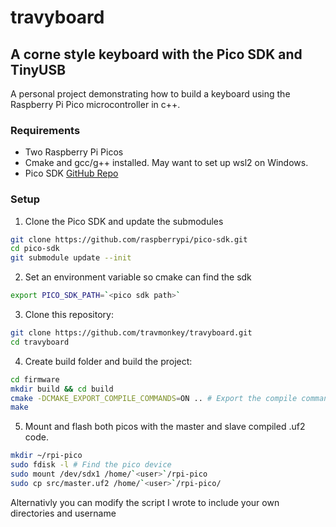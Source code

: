 # travyboard

## A corne style keyboard with the Pico SDK and TinyUSB

A personal project demonstrating how to build a keyboard using the 
Raspberry Pi Pico microcontroller in c++.

### Requirements

- Two Raspberry Pi Picos
- Cmake and gcc/g++ installed. May want to set up wsl2 on Windows.
- Pico SDK [GitHub Repo](https://github.com/raspberrypi/pico-sdk)

### Setup

1. Clone the Pico SDK and update the submodules
```bash
git clone https://github.com/raspberrypi/pico-sdk.git
cd pico-sdk
git submodule update --init
```

2. Set an environment variable so cmake can find the sdk
```bash
export PICO_SDK_PATH=`<pico sdk path>`
```

3. Clone this repository:
```bash
git clone https://github.com/travmonkey/travyboard.git
cd travyboard
```

4. Create build folder and build the project:
```bash
cd firmware
mkdir build && cd build
cmake -DCMAKE_EXPORT_COMPILE_COMMANDS=ON .. # Export the compile commands for clangd to see
make
```

5. Mount and flash both picos with the master and slave compiled .uf2 code.
```bash
mkdir ~/rpi-pico
sudo fdisk -l # Find the pico device
sudo mount /dev/sdx1 /home/`<user>`/rpi-pico
sudo cp src/master.uf2 /home/`<user>`/rpi-pico/
```
Alternativly you can modify the script I wrote to include your own directories and username
